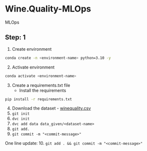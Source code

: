 # Wine.Quality-MLOps
MLOps

## Step: 1
1. Create environment
```bash
conda create -n <environment-name> python=3.10 -y
```
2. Activate environment
```bash
conda activate <environment-name>
```
3. Create a requirements.txt file
   * Install the requirements
```bash
pip install -r requirements.txt
```
4. Download the dataset - [winequality.csv](https://drive.google.com/drive/folders/1xw0XX-WK74uxtFFLySbtnX-ODdmdK5Ec)
5. ``git init``
6. ``dvc init``
7. ``dvc add data data_given/<dataset-name>``
8. ``git add.``
9. ``git commit -m "<commit-message>"``

One line update:
10. ``git add . && git commit -m "<commit-message>"``